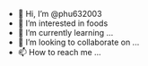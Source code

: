 - 👋 Hi, I’m @phu632003
- 👀 I’m interested in foods
- 🌱 I’m currently learning ...
- 💞️ I’m looking to collaborate on ...
- 📫 How to reach me ...

<!---
phu632003/phu632003 is a ✨ special ✨ repository because its `README.md` (this file) appears on your GitHub profile.
You can click the Preview link to take a look at your changes.
--->
